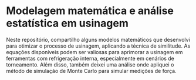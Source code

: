 # Modelagem matemática e análise estatística em usinagem
Neste repositório, compartilho alguns modelos matemáticos que desenvolvi para otimizar o processo de usinagem, aplicando a técnica de similitude. As equações disponíveis podem ser valiosas para aprimorar a usinagem em ferramentas com refrigeração interna, especialmente em cenários de torneamento. Além disso, também deixei uma análise onde apliquei o método de simulação de Monte Carlo para simular medições de força.
